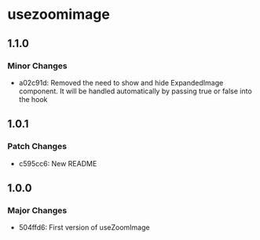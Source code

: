 # usezoomimage

## 1.1.0

### Minor Changes

- a02c91d: Removed the need to show and hide ExpandedImage component. It will be handled automatically by passing true or false into the hook

## 1.0.1

### Patch Changes

- c595cc6: New README

## 1.0.0

### Major Changes

- 504ffd6: First version of useZoomImage
